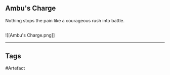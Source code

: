 ## Ambu's Charge
Nothing stops the pain like a courageous rush into battle.
## 
![[Ambu's Charge.png]]

---
## Tags
#Artefact